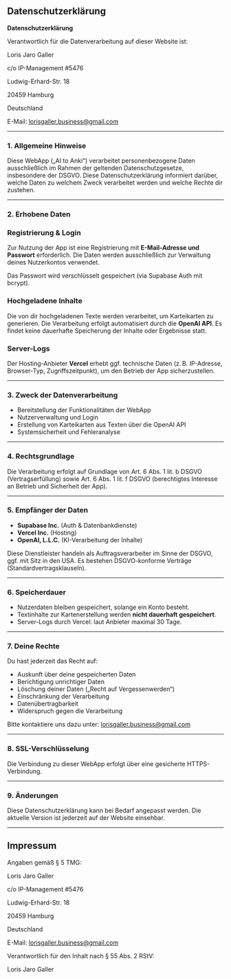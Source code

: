 ## **Datenschutzerklärung**

**Datenschutzerklärung**

Verantwortlich für die Datenverarbeitung auf dieser Website ist:

Loris Jaro Galler

c/o IP-Management #5476

Ludwig-Erhard-Str. 18

20459 Hamburg

Deutschland

E-Mail: lorisgaller.business@gmail.com

---

### 1. Allgemeine Hinweise

Diese WebApp („AI to Anki“) verarbeitet personenbezogene Daten ausschließlich im Rahmen der geltenden Datenschutzgesetze, insbesondere der DSGVO. Diese Datenschutzerklärung informiert darüber, welche Daten zu welchem Zweck verarbeitet werden und welche Rechte dir zustehen.

---

### 2. Erhobene Daten

### Registrierung & Login

Zur Nutzung der App ist eine Registrierung mit **E-Mail-Adresse und Passwort** erforderlich. Die Daten werden ausschließlich zur Verwaltung deines Nutzerkontos verwendet.

Das Passwort wird verschlüsselt gespeichert (via Supabase Auth mit bcrypt).

### Hochgeladene Inhalte

Die von dir hochgeladenen Texte werden verarbeitet, um Karteikarten zu generieren. Die Verarbeitung erfolgt automatisiert durch die **OpenAI API**. Es findet keine dauerhafte Speicherung der Inhalte oder Ergebnisse statt.

### Server-Logs

Der Hosting-Anbieter **Vercel** erhebt ggf. technische Daten (z. B. IP-Adresse, Browser-Typ, Zugriffszeitpunkt), um den Betrieb der App sicherzustellen.

---

### 3. Zweck der Datenverarbeitung

- Bereitstellung der Funktionalitäten der WebApp
- Nutzerverwaltung und Login
- Erstellung von Karteikarten aus Texten über die OpenAI API
- Systemsicherheit und Fehleranalyse

---

### 4. Rechtsgrundlage

Die Verarbeitung erfolgt auf Grundlage von Art. 6 Abs. 1 lit. b DSGVO (Vertragserfüllung) sowie Art. 6 Abs. 1 lit. f DSGVO (berechtigtes Interesse an Betrieb und Sicherheit der App).

---

### 5. Empfänger der Daten

- **Supabase Inc.** (Auth & Datenbankdienste)
- **Vercel Inc.** (Hosting)
- **OpenAI, L.L.C.** (KI-Verarbeitung der Inhalte)

Diese Dienstleister handeln als Auftragsverarbeiter im Sinne der DSGVO, ggf. mit Sitz in den USA. Es bestehen DSGVO-konforme Verträge (Standardvertragsklauseln).

---

### 6. Speicherdauer

- Nutzerdaten bleiben gespeichert, solange ein Konto besteht.
- Textinhalte zur Kartenerstellung werden **nicht dauerhaft gespeichert**.
- Server-Logs durch Vercel: laut Anbieter maximal 30 Tage.

---

### 7. Deine Rechte

Du hast jederzeit das Recht auf:

- Auskunft über deine gespeicherten Daten
- Berichtigung unrichtiger Daten
- Löschung deiner Daten („Recht auf Vergessenwerden“)
- Einschränkung der Verarbeitung
- Datenübertragbarkeit
- Widerspruch gegen die Verarbeitung

Bitte kontaktiere uns dazu unter: lorisgaller.business@gmail.com

---

### 8. SSL-Verschlüsselung

Die Verbindung zu dieser WebApp erfolgt über eine gesicherte HTTPS-Verbindung.

---

### 9. Änderungen

Diese Datenschutzerklärung kann bei Bedarf angepasst werden. Die aktuelle Version ist jederzeit auf der Website einsehbar.

---

## **Impressum**

Angaben gemäß § 5 TMG:

Loris Jaro Galler

c/o IP-Management #5476

Ludwig-Erhard-Str. 18

20459 Hamburg

Deutschland

E-Mail: lorisgaller.business@gmail.com

Verantwortlich für den Inhalt nach § 55 Abs. 2 RStV:

Loris Jaro Galler
